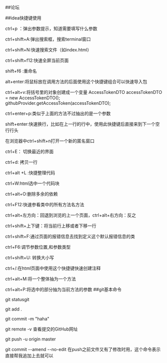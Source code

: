##论坛

##idea快捷键使用

ctrl+p ：弹出参数提示，知道需要填写什么参数

ctrl+shift+A:弹出搜索框，搜索terminal窗口

ctrl+shift+N:快速搜索文件（如index.html）

ctrl+shift+f12:快速全屏当前页面

shift+f6 :重命名

alt+enter:将鼠标放在调用方法的后面使用这个快捷键组合可以快速导入包

ctrl+alt+v:将括号里的对象创建成一个变量
AccessTokenDTO accessTokenDTO = new AccessTokenDTO();
githubProvider.getAccessToken(accessTokenDTO);

ctrl+enter+p:类似于上面的方法不过抽出的是一个参数

shift+enter:快速换行，比如在上一行的行中，使用此快捷键后直接来到下一个空行行头

在浏览器中ctrl+shift+n打开一个新的匿名窗口

ctrl+E： 切换最近的界面

ctrl+d: 拷贝一行

ctrl+alt +L :快捷整理代码

ctrl+W:html选中一个代码块

ctrl+alt+O:删除多余的依赖

ctrl+F12:快速参看类中的所有方法名方法

ctrl+alt+左方向：回退到浏览的上一个页面，ctrl+alt+右方向：反之

ctrl+shift+上下键：将当前行上移或者下移一行

ctrl+shift+F:通过页面的报错信息去找到定义这个默认报错信息的类

ctrl+F6:调节参数位置,和参数类型

ctrl+shift+U: 转换大小写

ctrl+/:在html页面中使用这个快捷键快速创建注释

ctrl+alt+M:将一个整体抽为一个方法

ctrl+alt+P:将选中的部分抽为当前方法的参数
##git基本命令

git statusgit 

git add .

git commit -m "haha"

git remote -v 查看提交的GitHub网址

git push -u origin master

git commit --amend --no-edit 在push之前文件又有了修改时用，这个命令表示直接帮我追加上去就可以